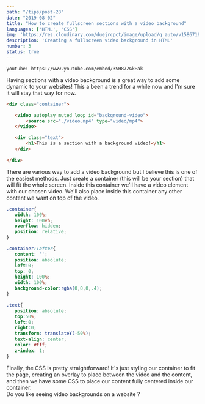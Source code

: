 ```yaml
---
path: "/tips/post-28"
date: "2019-08-02"
title: "How to create fullscreen sections with a video background"
languages: ['HTML', 'CSS']
img: 'https://res.cloudinary.com/duejrcpct/image/upload/q_auto/v1586718167/tips/28-1_bhiqf4.png'
description: 'Creating a fullscreen video background in HTML'
number: 3
status: true
---
```


`youtube: https://www.youtube.com/embed/3SH87ZGkHak`

Having sections with a video background is a great way to add some dynamic to your websites! This a been a trend for a while now and I'm sure it will stay that way for now.

 ```html
<div class="container">

    <video autoplay muted loop id="background-video">
        <source src="./video.mp4" type="video/mp4">
    </video>

    <div class="text">
        <h1>This is a section with a background video!</h1>
    </div>

</div>
 ```

There are various way to add a video background but I believe this is one of the easiest methods. Just create a container (this will be your section) that will fit the whole screen. Inside this container we'll have a video element with our chosen video. We'll also place inside this container any other content we want on top of the video.

 ```css
.container{
    width: 100%;
    height: 100vh;
    overflow: hidden;
    position: relative;
}

.container::after{
    content: '';
    position: absolute;
    left:0;
    top: 0;
    height: 100%;
    width: 100%;
    background-color:rgba(0,0,0,.4);
}

.text{
    position: absolute;
    top:50%;
    left:0;
    right:0;
    transform: translateY(-50%);
    text-align: center;
    color: #fff;
    z-index: 1;
}
 ```

Finally, the CSS is pretty straightforward! It's just styling our container to fit the page, creating an overlay to place between the video and the content, and then we have some CSS to place our content fully centered inside our container.  
Do you like seeing video backgrounds on a website ?